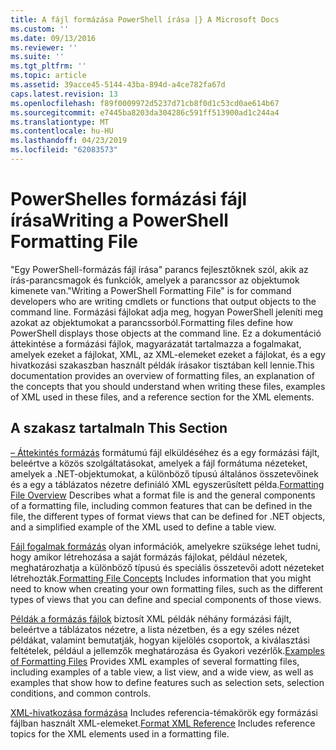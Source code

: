 ```yaml
---
title: A fájl formázása PowerShell írása |} A Microsoft Docs
ms.custom: ''
ms.date: 09/13/2016
ms.reviewer: ''
ms.suite: ''
ms.tgt_pltfrm: ''
ms.topic: article
ms.assetid: 39acce45-5144-43ba-894d-a4ce782fa67d
caps.latest.revision: 13
ms.openlocfilehash: f89f0009972d5237d71cb8f0d1c53cd0ae614b67
ms.sourcegitcommit: e7445ba8203da304286c591ff513900ad1c244a4
ms.translationtype: MT
ms.contentlocale: hu-HU
ms.lasthandoff: 04/23/2019
ms.locfileid: "62083573"
---
```

# <a name="writing-a-powershell-formatting-file"></a><span data-ttu-id="401da-102">PowerShelles formázási fájl írása</span><span class="sxs-lookup"><span data-stu-id="401da-102">Writing a PowerShell Formatting File</span></span>

<span data-ttu-id="401da-103">"Egy PowerShell-formázás fájl írása" parancs fejlesztőknek szól, akik az írás-parancsmagok és funkciók, amelyek a parancssor az objektumok kimenete van.</span><span class="sxs-lookup"><span data-stu-id="401da-103">"Writing a PowerShell Formatting File" is for command developers who are writing cmdlets or functions that output objects to the command line.</span></span> <span data-ttu-id="401da-104">Formázási fájlokat adja meg, hogyan PowerShell jeleníti meg azokat az objektumokat a parancssorból.</span><span class="sxs-lookup"><span data-stu-id="401da-104">Formatting files define how PowerShell displays those objects at the command line.</span></span> <span data-ttu-id="401da-105">Ez a dokumentáció áttekintése a formázási fájlok, magyarázatát tartalmazza a fogalmakat, amelyek ezeket a fájlokat, XML, az XML-elemeket ezeket a fájlokat, és a egy hivatkozási szakaszban használt példák írásakor tisztában kell lennie.</span><span class="sxs-lookup"><span data-stu-id="401da-105">This documentation provides an overview of formatting files, an explanation of the concepts that you should understand when writing these files, examples of XML used in these files, and a reference section for the XML elements.</span></span>

## <a name="in-this-section"></a><span data-ttu-id="401da-106">A szakasz tartalma</span><span class="sxs-lookup"><span data-stu-id="401da-106">In This Section</span></span>

<span data-ttu-id="401da-107">[– Áttekintés formázás](./formatting-file-overview.md) formátumú fájl elküldéséhez és a egy formázási fájlt, beleértve a közös szolgáltatásokat, amelyek a fájl formátuma nézeteket, amelyek a .NET-objektumokat, a különböző típusú általános összetevőinek és a egy a táblázatos nézetre definiáló XML egyszerűsített példa.</span><span class="sxs-lookup"><span data-stu-id="401da-107">[Formatting File Overview](./formatting-file-overview.md) Describes what a format file is and the general components of a formatting file, including common features that can be defined in the file, the different types of format views that can be defined for .NET objects, and a simplified example of the XML used to define a table view.</span></span>

<span data-ttu-id="401da-108">[Fájl fogalmak formázás](./formatting-file-concepts.md) olyan információk, amelyekre szüksége lehet tudni, hogy amikor létrehozása a saját formázás fájlokat, például nézetek, meghatározhatja a különböző típusú és speciális összetevői adott nézeteket létrehozták.</span><span class="sxs-lookup"><span data-stu-id="401da-108">[Formatting File Concepts](./formatting-file-concepts.md) Includes information that you might need to know when creating your own formatting files, such as the different types of views that you can define and special components of those views.</span></span>

<span data-ttu-id="401da-109">[Példák a formázás fájlok](./examples-of-formatting-files.md) biztosít XML példák néhány formázási fájlt, beleértve a táblázatos nézetre, a lista nézetben, és a egy széles nézet példákat, valamint bemutatják, hogyan kijelölés csoportok, a kiválasztási feltételek, például a jellemzők meghatározása és Gyakori vezérlők.</span><span class="sxs-lookup"><span data-stu-id="401da-109">[Examples of Formatting Files](./examples-of-formatting-files.md) Provides XML examples of several formatting files, including examples of a table view, a list view, and a wide view, as well as examples that show how to define features such as selection sets, selection conditions, and common controls.</span></span>

<span data-ttu-id="401da-110">[XML-hivatkozása formázása](./format-schema-xml-reference.md) Includes referencia-témakörök egy formázási fájlban használt XML-elemeket.</span><span class="sxs-lookup"><span data-stu-id="401da-110">[Format XML Reference](./format-schema-xml-reference.md) Includes reference topics for the XML elements used in a formatting file.</span></span>
